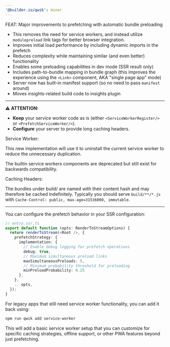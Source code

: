 ```yaml
---
'@builder.io/qwik': minor
---
```


FEAT: Major improvements to prefetching with automatic bundle preloading

- This removes the need for service workers, and instead utilize `modulepreload` link tags for better browser integration.
- Improves initial load performance by including dynamic imports in the prefetch
- Reduces complexity while maintaining similar (and even better) functionality
- Enables some preloading capabilities in dev mode (SSR result only)
- Includes path-to-bundle mapping in bundle graph (this improves the experience using the `<Link>` component, AKA "single page app" mode)
- Server now has built-in manifest support (so no need to pass `manifest` around)
- Moves insights-related build code to insights plugin

---

⚠️ **ATTENTION:**

- **Keep** your service worker code as is (either `<ServiceWorkerRegister/>` or `<PrefetchServiceWorker/>`).
- **Configure** your server to provide long caching headers.

Service Worker:

This new implementation will use it to uninstall the current service worker to reduce the unnecessary duplication.

The builtin service workers components are deprecated but still exist for backwards compatibility.

Caching Headers:

The bundles under build/ are named with their content hash and may therefore be cached indefinitely. Typically you should serve `build/**/*.js` with `Cache-Control: public, max-age=31536000, immutable`.

---

You can configure the prefetch behavior in your SSR configuration:

```ts
// entry.ssr.ts
export default function (opts: RenderToStreamOptions) {
  return renderToStream(<Root />, {
    prefetchStrategy: {
      implementation: {
        // Enable debug logging for prefetch operations
        debug: true,
        // Maximum simultaneous preload links
        maxSimultaneousPreloads: 5,
        // Minimum probability threshold for preloading
        minPreloadProbability: 0.25
      },
    },
    ...opts,
  });
}
```

For legacy apps that still need service worker functionality, you can add it back using:

```bash
npm run qwik add service-worker
```

This will add a basic service worker setup that you can customize for specific caching strategies, offline support, or other PWA features beyond just prefetching.

